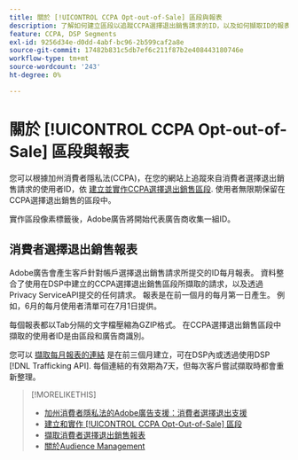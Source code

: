 ```yaml
---
title: 關於 [!UICONTROL CCPA Opt-out-of-Sale] 區段與報表
description: 了解如何建立區段以追蹤CCPA選擇退出銷售請求的ID，以及如何擷取ID的報表。
feature: CCPA, DSP Segments
exl-id: 9256d34e-d0dd-4abf-bc96-2b599caf2a8e
source-git-commit: 17482b831c5db7ef6c211f87b2e408443180746e
workflow-type: tm+mt
source-wordcount: '243'
ht-degree: 0%

---
```


# 關於 [!UICONTROL CCPA Opt-out-of-Sale] 區段與報表

您可以根據加州消費者隱私法(CCPA)，在您的網站上追蹤來自消費者選擇退出銷售請求的使用者ID，依 [建立並實作CCPA選擇退出銷售區段](ccpa-opt-out-segment-create.md). 使用者無限期保留在CCPA選擇退出銷售的區段中。

實作區段像素標籤後，Adobe廣告將開始代表廣告商收集一組ID。

## 消費者選擇退出銷售報表

Adobe廣告會產生客戶針對帳戶選擇退出銷售請求所提交的ID每月報表。 資料整合了使用在DSP中建立的CCPA選擇退出銷售區段所擷取的請求，以及透過Privacy ServiceAPI提交的任何請求。  報表是在前一個月的每月第一日產生。 例如，6月的每月使用者清單可在7月1日提供。

每個報表都以Tab分隔的文字檔壓縮為GZIP格式。 在CCPA選擇退出銷售區段中擷取的使用者ID是由區段和廣告商識別。

您可以 [擷取每月報表的連結](ccpa-opt-out-segment-report-retrieve.md) 是在前三個月建立，可在DSP內或透過使用DSP [!DNL Trafficking API]. 每個連結的有效期為7天，但每次客戶嘗試擷取時都會重新整理。

>[!MORELIKETHIS]
>
>* [加州消費者隱私法的Adobe廣告支援：消費者選擇退出支援](/help/privacy/ccpa-opt-out-of-sale.md)
>* [建立和實作 [!UICONTROL CCPA Opt-Out-of-Sale] 區段](ccpa-opt-out-segment-create.md)
>* [擷取消費者選擇退出銷售報表](ccpa-opt-out-segment-report-retrieve.md)
>* [關於Audience Management](audience-about.md)

